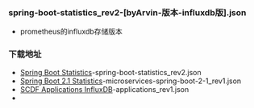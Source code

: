 ### spring-boot-statistics_rev2-[byArvin-版本-influxdb版].json
- prometheus的influxdb存储版本

### 下载地址
- [Spring Boot Statistics](https://grafana.com/dashboards/6756)-spring-boot-statistics_rev2.json
- [Spring Boot 2.1 Statistics](https://grafana.com/dashboards/10280)-microservices-spring-boot-2-1_rev1.json
- [SCDF Applications InfluxDB](https://grafana.com/dashboards/9923)-applications_rev1.json
- []()